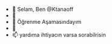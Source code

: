 - 👋 Selam, Ben @Ktanaoff
- 👀 
- 🌱 Öğrenme Aşamasındayım
- 💞️ 
- 📫 yardıma ihtiyacın varsa sorabilrisin 
